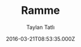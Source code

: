 ---
layout: JamstackTheme
title: Ramme
github: https://github.com/TaylanTatli/Ramme
demo: https://taylantatli.github.io/Ramme
author: Taylan Tatlı
ssg: Jekyll
date: 2016-03-21T08:53:35.000Z
description: Just a simple Jekyll theme
stale: true
---